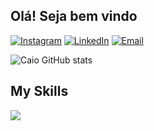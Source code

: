 Olá! [](https://user-images.githubusercontent.com/18350557/176309783-0785949b-9127-417c-8b55-ab5a4333674e.gif)Seja bem vindo
-------------------------------------------------------------------------------------------------------------------------------------

[![Instagram](https://img.shields.io/badge/Instagram-E4405F?style=for-the-badge&logo=instagram&logoColor=white)](https://www.instagram.com/cayo_henri/)
[![LinkedIn](https://img.shields.io/badge/LinkedIn-0077B5?style=for-the-badge&logo=linkedin&logoColor=white)](https://www.linkedin.com/in/caio-henrique-67a050244/)
[![Email](https://img.shields.io/badge/Gmail-D14836?style=for-the-badge&logo=gmail&logoColor=white)](https://mail.google.com/mail/u/0/#inbox)

![Caio GitHub stats](https://github-readme-stats.vercel.app/api?username=caio1459&show_icons=true&theme=radical)

## My Skills

<div style="display: inline_block"> 
    <p>
        <a href="https://skillicons.dev">
            <img src="https://skillicons.dev/icons?i=html,css,js,ts,php,bootstrap,java,angular,go,git,github"/>
        </a>
    </p>
</div>
